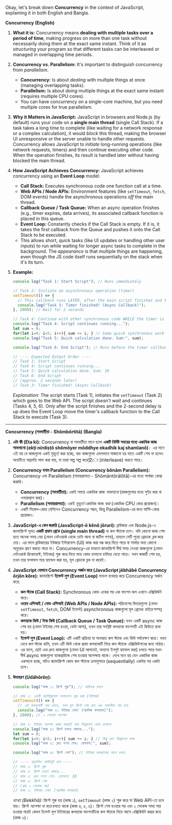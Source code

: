 
Okay, let's break down **Concurrency** in the context of JavaScript, explaining it in both English and Bangla.

**Concurrency (English)**

1.  **What it is:** Concurrency means **dealing with multiple tasks over a period of time**, making progress on more than one task without necessarily doing them at the exact same instant. Think of it as *structuring* your program so that different tasks can be interleaved or managed in overlapping time periods.
2.  **Concurrency vs. Parallelism:** It's important to distinguish concurrency from *parallelism*.
    *   **Concurrency:** Is about *dealing* with multiple things at once (managing overlapping tasks).
    *   **Parallelism:** Is about *doing* multiple things at the exact same instant (requires multiple CPU cores).
    *   You can have concurrency on a single-core machine, but you need multiple cores for true parallelism.
3.  **Why it Matters in JavaScript:** JavaScript in browsers and Node.js (by default) runs your code on a **single main thread** (single Call Stack). If a task takes a long time to complete (like waiting for a network response or a complex calculation), it would *block* this thread, making the browser UI unresponsive or the server unable to handle other requests. Concurrency allows JavaScript to *initiate* long-running operations (like network requests, timers) and then continue executing other code. When the operation finishes, its result is handled later without having blocked the main thread.
4.  **How JavaScript Achieves Concurrency:** JavaScript achieves concurrency using an **Event Loop** model:
    *   **Call Stack:** Executes synchronous code one function call at a time.
    *   **Web APIs / Node APIs:** Environment features (like `setTimeout`, `fetch`, DOM events) handle the asynchronous operations *off* the main thread.
    *   **Callback Queue / Task Queue:** When an async operation finishes (e.g., timer expires, data arrives), its associated callback function is placed in this queue.
    *   **Event Loop:** Constantly checks if the Call Stack is empty. If it is, it takes the first callback from the Queue and pushes it onto the Call Stack to be executed.
    *   This allows short, quick tasks (like UI updates or handling other user inputs) to run while waiting for longer async tasks to complete in the background. The *appearance* is that multiple things are happening, even though the JS code itself runs sequentially on the stack when it's its turn.
5.  **Example:**

    ```javascript
    console.log("Task 1: Start Script"); // Runs immediately

    // Task 2: Initiate an asynchronous operation (timer)
    setTimeout(() => {
      // This callback runs LATER, after the main script finishes and the delay passes
      console.log("Task 3: Timer finished! (Async Callback)");
    }, 2000); // Wait for 2 seconds

    // Task 4: Continue with other synchronous code WHILE the timer is waiting
    console.log("Task 4: Script continues running...");
    let sum = 0;
    for(let i=0; i<5; i++){ sum += i; } // Some quick synchronous work
    console.log("Task 5: Quick calculation done. Sum:", sum);

    console.log("Task 6: End Script"); // Runs before the timer callback

    // ---- Expected Output Order ----
    // Task 1: Start Script
    // Task 4: Script continues running...
    // Task 5: Quick calculation done. Sum: 10
    // Task 6: End Script
    // (approx. 2 seconds later)
    // Task 3: Timer finished! (Async Callback)
    ```
    *Explanation:* The script starts (Task 1), initiates the `setTimeout` (Task 2) which goes to the Web API. The script *doesn't wait* and continues (Tasks 4, 5, 6). Only after the script finishes and the 2-second delay is up does the Event Loop move the timer's callback function to the Call Stack to execute (Task 3).

---

**Concurrency (সমবর্তীতা - Shômbôrtitā) (Bangla)**

1.  **এটা কী (Eta ki):** Concurrency বা সমবর্তীতা মানে হলো **একটি নির্দিষ্ট সময়ের মধ্যে একাধিক কাজ সামলানো (ekṭi nirdiṣṭô shômôyer môddhye ekadhik kaj shamlanō)**। এর মানে এই নয় যে কাজগুলো একই মুহূর্তে করা হচ্ছে, বরং কাজগুলো এমনভাবে সাজানো হয় যাতে একটি শেষ না হলেও অন্যটিতে অগ্রগতি লাভ করা যায়, বা তারা অল্প অল্প করে交ো (interleave) করতে পারে।
2.  **Concurrency বনাম Parallelism (Concurrency bônām Parallelism):** Concurrency এবং Parallelism (সমান্তরালতা - Shômāntôrālôtā)-এর মধ্যে পার্থক্য বোঝা জরুরি।
    *   **Concurrency (সমবর্তীতা):** একই সময়ে একাধিক কাজ *সামলানো* (কাজগুলোর মধ্যে সুইচ করা বা ওভারল্যাপ করা)।
    *   **Parallelism (সমান্তরালতা):** একই *মুহূর্তে* একাধিক কাজ *করা* (একাধিক CPU কোর প্রয়োজন)।
    *   একটি সিঙ্গেল-কোর মেশিনেও Concurrency সম্ভব, কিন্তু Parallelism-এর জন্য মাল্টি-কোর প্রয়োজন।
3.  **JavaScript-এ কেন জরুরি (JavaScript-ē kênô jôruri):** ব্রাউজার এবং Node.js-এ জাভাস্ক্রিপ্ট মূলত **একটি প্রধান থ্রেডে (single main thread)** বা কল স্ট্যাকে চলে। যদি কোনো কাজ শেষ হতে অনেক সময় নেয় (যেমন নেটওয়ার্ক থেকে ডেটা আনা বা জটিল গণনা), তাহলে সেটি পুরো থ্রেডকে *ব্লক* করে দেয়। এর ফলে ব্রাউজারের ইউজার ইন্টারফেস (UI) কাজ করা বন্ধ করে দিতে পারে বা সার্ভার অন্য কোনো অনুরোধ গ্রহণ করতে পারে না। Concurrency-এর মাধ্যমে জাভাস্ক্রিপ্ট দীর্ঘ সময় নেওয়া কাজগুলো (যেমন নেটওয়ার্ক রিকোয়েস্ট, টাইমার) শুরু করে দিয়ে অন্য কোড চালানো চালিয়ে যেতে পারে। যখন কাজটি শেষ হয়, তখন তার ফলাফল পরে হ্যান্ডেল করা হয়, মূল থ্রেডকে ব্লক না করেই।
4.  **JavaScript যেভাবে Concurrency অর্জন করে (JavaScript jēbhābē Concurrency ôrjôn kôre):** জাভাস্ক্রিপ্ট **ইভেন্ট লুপ (Event Loop)** মডেল ব্যবহার করে Concurrency অর্জন করে:
    *   **কল স্ট্যাক (Call Stack):** Synchronous কোড একের পর এক ফাংশন কল এখানে এক্সিকিউট করে।
    *   **ওয়েব এপিআই / নোড এপিআই (Web APIs / Node APIs):** পরিবেশের ফিচারগুলো (যেমন `setTimeout`, `fetch`, DOM ইভেন্ট) asynchronous কাজগুলো মূল থ্রেডের *বাইরে* সম্পন্ন করে।
    *   **কলব্যাক কিউ / টাস্ক কিউ (Callback Queue / Task Queue):** যখন একটি async কাজ শেষ হয় (যেমন টাইমার শেষ হওয়া, ডেটা আসা), তখন তার সংশ্লিষ্ট কলব্যাক ফাংশনটি এই কিউতে রাখা হয়।
    *   **ইভেন্ট লুপ (Event Loop):** এটি একটি প্রক্রিয়া যা অনবরত কল স্ট্যাক এবং কিউ পর্যবেক্ষণ করে। যখন দেখে কল স্ট্যাক খালি, তখন এটি কিউ থেকে প্রথম কলব্যাকটি নিয়ে কল স্ট্যাকে এক্সিকিউশনের জন্য পাঠায়।
    *   এর ফলে, ছোট এবং দ্রুত কাজগুলো (যেমন UI আপডেট, অন্যান্য ইনপুট হ্যান্ডেল করা) চলতে পারে যখন দীর্ঘ async কাজগুলো ব্যাকগ্রাউন্ডে শেষ হওয়ার অপেক্ষায় থাকে। দেখে মনে হয় যেন একাধিক কাজ একসাথে হচ্ছে, যদিও জাভাস্ক্রিপ্ট কোড কল স্ট্যাকে ক্রমানুসারে (sequentially) একটার পর একটা চলে।
5.  **উদাহরণ (Udāhôrôṇ):**

    ```javascript
    console.log("কাজ ১: স্ক্রিপ্ট শুরু"); // অবিলম্বে চলবে

    // কাজ ২: একটি অ্যাসিঙ্ক্রোনাস অপারেশন শুরু করা (টাইমার)
    setTimeout(() => {
      // এই কলব্যাকটি পরে চলবে, যখন মূল স্ক্রিপ্ট শেষ হবে এবং সময়সীমা পার হবে
      console.log("কাজ ৩: টাইমার শেষ! (অ্যাসিঙ্ক কলব্যাক)");
    }, 2000); // ২ সেকেন্ড অপেক্ষা

    // কাজ ৪: টাইমার অপেক্ষা করার সময়েই অন্য সিঙ্ক্রোনাস কোড চালানো
    console.log("কাজ ৪: স্ক্রিপ্ট চলতে থাকছে...");
    let sum = 0;
    for(let i=0; i<5; i++){ sum += i; } // কিছু দ্রুত সিঙ্ক্রোনাস কাজ
    console.log("কাজ ৫: দ্রুত গণনা শেষ। যোগফল:", sum);

    console.log("কাজ ৬: স্ক্রিপ্ট শেষ"); // টাইমার কলব্যাকের আগে চলবে

    // ---- প্রত্যাশিত আউটপুট ক্রম ----
    // কাজ ১: স্ক্রিপ্ট শুরু
    // কাজ ৪: স্ক্রিপ্ট চলতে থাকছে...
    // কাজ ৫: দ্রুত গণনা শেষ। যোগফল: 10
    // কাজ ৬: স্ক্রিপ্ট শেষ
    // (প্রায় ২ সেকেন্ড পর)
    // কাজ ৩: টাইমার শেষ! (অ্যাসিঙ্ক কলব্যাক)
    ```
    *ব্যাখ্যা (Bekkhā):* স্ক্রিপ্ট শুরু হয় (কাজ ১), `setTimeout` (কাজ ২) শুরু করে যা Web API-তে চলে যায়। স্ক্রিপ্ট *অপেক্ষা না করে* চলতে থাকে (কাজ ৪, ৫, ৬)। স্ক্রিপ্ট শেষ হওয়ার পর এবং ২ সেকেন্ড সময় পার হওয়ার পরেই কেবল ইভেন্ট লুপ টাইমারের কলব্যাক ফাংশনটিকে কল স্ট্যাকে নিয়ে আসে এক্সিকিউট করার জন্য (কাজ ৩)।
